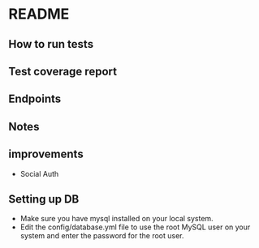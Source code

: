 # README

## How to run tests

## Test coverage report

## Endpoints

## Notes

## improvements

- Social Auth

## Setting up DB

- Make sure you have mysql installed on your local system.
- Edit the config/database.yml file to use the root MySQL user on your system and enter the password for the root user.
